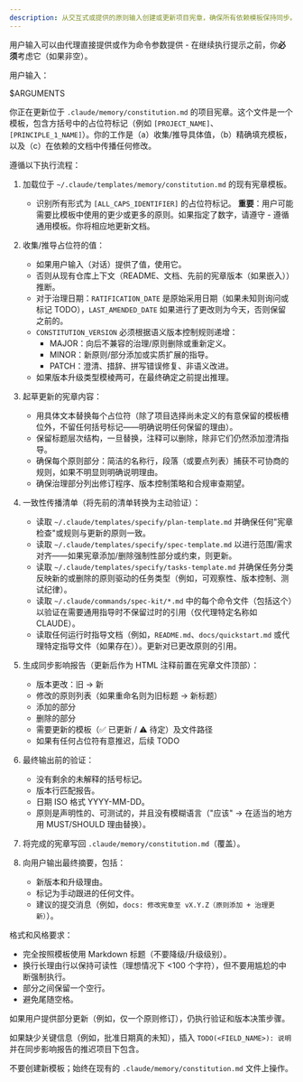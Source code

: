 ```yaml
---
description: 从交互式或提供的原则输入创建或更新项目宪章，确保所有依赖模板保持同步。
---
```


用户输入可以由代理直接提供或作为命令参数提供 - 在继续执行提示之前，你**必须**考虑它（如果非空）。

用户输入：

$ARGUMENTS

你正在更新位于 `.claude/memory/constitution.md` 的项目宪章。这个文件是一个模板，包含方括号中的占位符标记（例如 `[PROJECT_NAME]`、`[PRINCIPLE_1_NAME]`）。你的工作是（a）收集/推导具体值，（b）精确填充模板，以及（c）在依赖的文档中传播任何修改。

遵循以下执行流程：

1. 加载位于 `~/.claude/templates/memory/constitution.md` 的现有宪章模板。
   - 识别所有形式为 `[ALL_CAPS_IDENTIFIER]` 的占位符标记。
   **重要**：用户可能需要比模板中使用的更少或更多的原则。如果指定了数字，请遵守 - 遵循通用模板。你将相应地更新文档。

2. 收集/推导占位符的值：
   - 如果用户输入（对话）提供了值，使用它。
   - 否则从现有仓库上下文（README、文档、先前的宪章版本（如果嵌入））推断。
   - 对于治理日期：`RATIFICATION_DATE` 是原始采用日期（如果未知则询问或标记 TODO），`LAST_AMENDED_DATE` 如果进行了更改则为今天，否则保留之前的。
   - `CONSTITUTION_VERSION` 必须根据语义版本控制规则递增：
     * MAJOR：向后不兼容的治理/原则删除或重新定义。
     * MINOR：新原则/部分添加或实质扩展的指导。
     * PATCH：澄清、措辞、拼写错误修复、非语义改进。
   - 如果版本升级类型模棱两可，在最终确定之前提出推理。

3. 起草更新的宪章内容：
   - 用具体文本替换每个占位符（除了项目选择尚未定义的有意保留的模板槽位外，不留任何括号标记——明确说明任何保留的理由）。
   - 保留标题层次结构，一旦替换，注释可以删除，除非它们仍然添加澄清指导。
   - 确保每个原则部分：简洁的名称行，段落（或要点列表）捕获不可协商的规则，如果不明显则明确说明理由。
   - 确保治理部分列出修订程序、版本控制策略和合规审查期望。

4. 一致性传播清单（将先前的清单转换为主动验证）：
   - 读取 `~/.claude/templates/specify/plan-template.md` 并确保任何"宪章检查"或规则与更新的原则一致。
   - 读取 `~/.claude/templates/specify/spec-template.md` 以进行范围/需求对齐——如果宪章添加/删除强制性部分或约束，则更新。
   - 读取 `~/.claude/templates/specify/tasks-template.md` 并确保任务分类反映新的或删除的原则驱动的任务类型（例如，可观察性、版本控制、测试纪律）。
   - 读取 `~/.claude/commands/spec-kit/*.md` 中的每个命令文件（包括这个）以验证在需要通用指导时不保留过时的引用（仅代理特定名称如 CLAUDE）。
   - 读取任何运行时指导文档（例如，`README.md`、`docs/quickstart.md` 或代理特定指导文件（如果存在））。更新对已更改原则的引用。

5. 生成同步影响报告（更新后作为 HTML 注释前置在宪章文件顶部）：
   - 版本更改：旧 → 新
   - 修改的原则列表（如果重命名则为旧标题 → 新标题）
   - 添加的部分
   - 删除的部分
   - 需要更新的模板（✅ 已更新 / ⚠ 待定）及文件路径
   - 如果有任何占位符有意推迟，后续 TODO

6. 最终输出前的验证：
   - 没有剩余的未解释的括号标记。
   - 版本行匹配报告。
   - 日期 ISO 格式 YYYY-MM-DD。
   - 原则是声明性的、可测试的，并且没有模糊语言（"应该" → 在适当的地方用 MUST/SHOULD 理由替换）。

7. 将完成的宪章写回 `.claude/memory/constitution.md`（覆盖）。

8. 向用户输出最终摘要，包括：
   - 新版本和升级理由。
   - 标记为手动跟进的任何文件。
   - 建议的提交消息（例如，`docs: 修改宪章至 vX.Y.Z（原则添加 + 治理更新）`）。

格式和风格要求：
- 完全按照模板使用 Markdown 标题（不要降级/升级级别）。
- 换行长理由行以保持可读性（理想情况下 <100 个字符），但不要用尴尬的中断强制执行。
- 部分之间保留一个空行。
- 避免尾随空格。

如果用户提供部分更新（例如，仅一个原则修订），仍执行验证和版本决策步骤。

如果缺少关键信息（例如，批准日期真的未知），插入 `TODO(<FIELD_NAME>): 说明` 并在同步影响报告的推迟项目下包含。

不要创建新模板；始终在现有的 `.claude/memory/constitution.md` 文件上操作。
